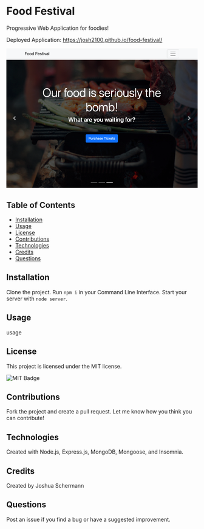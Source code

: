 # Food Festival
Progressive Web Application for foodies!

Deployed Application: https://josh2100.github.io/food-festival/ 

![Food Festival](./assets/img/screenshot.png)

## Table of Contents

- [Installation](#installation)
- [Usage](#usage)
- [License](#license)
- [Contributions](#contributions)
- [Technologies](#technologies)
- [Credits](#credits)
- [Questions](#questions)

## Installation

Clone the project. Run `npm i` in your Command Line Interface. Start your server with `node server`.

## Usage

usage

## License

This project is licensed under the MIT license.

![MIT Badge](https://img.shields.io/npm/l/f)

## Contributions

Fork the project and create a pull request. Let me know how you think you can contribute!

## Technologies

Created with Node.js, Express.js, MongoDB, Mongoose, and Insomnia.

## Credits

Created by Joshua Schermann

## Questions

Post an issue if you find a bug or have a suggested improvement.
